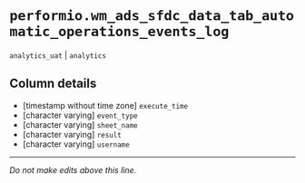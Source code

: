 # `performio.wm_ads_sfdc_data_tab_automatic_operations_events_log`
`analytics_uat` | `analytics`

## Column details
* [timestamp without time zone] `execute_time`
* [character varying] `event_type`
* [character varying] `sheet_name`
* [character varying] `result`
* [character varying] `username`

-------------------------------------------------------------------------------
*Do not make edits above this line.*
